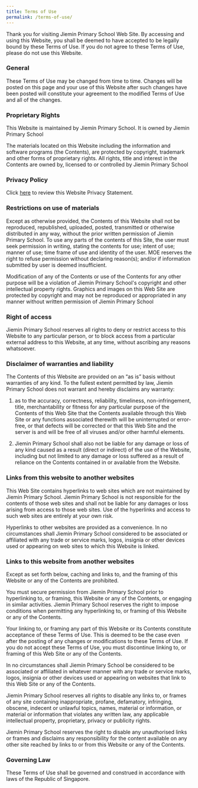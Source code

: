 ```yaml
---
title: Terms of Use
permalink: /terms-of-use/
---
```

Thank you for visiting Jiemin Primary School Web Site. By accessing and using this Website, you shall be deemed to have accepted to be legally bound by these Terms of Use. If you do not agree to these Terms of Use, please do not use this Website.

### General 

These Terms of Use may be changed from time to time. Changes will be posted on this page and your use of this Website after such changes have been posted will constitute your agreement to the modified Terms of Use and all of the changes.

### Proprietary Rights

This Website is maintained by Jiemin Primary School. It is owned by Jiemin Primary School

The materials located on this Website including the information and software programs (the Contents), are protected by copyright, trademark and other forms of proprietary rights. All rights, title and interest in the Contents are owned by, licensed to or controlled by Jiemin Primary School

### Privacy Policy

Click [here](https://www.jieminpri.moe.edu.sg/privacy/) to review this Website Privacy Statement.

### Restrictions on use of materials

Except as otherwise provided, the Contents of this Website shall not be reproduced, republished, uploaded, posted, transmitted or otherwise distributed in any way, without the prior written permission of Jiemin Primary School. To use any parts of the contents of this Site, the user must seek permission in writing, stating the contents for use; intent of use; manner of use; time frame of use and identity of the user. MOE reserves the right to refuse permission without declaring reason(s); and/or if information submitted by user is deemed insufficient.

Modification of any of the Contents or use of the Contents for any other purpose will be a violation of Jiemin Primary School's copyright and other intellectual property rights. Graphics and images on this Web Site are protected by copyright and may not be reproduced or appropriated in any manner without written permission of Jiemin Primary School

### Right of access

Jiemin Primary School reserves all rights to deny or restrict access to this Website to any particular person, or to block access from a particular external address to this Website, at any time, without ascribing any reasons whatsoever.

### Disclaimer of warranties and liability

The Contents of this Website are provided on an “as is” basis without warranties of any kind. To the fullest extent permitted by law, Jiemin Primary School does not warrant and hereby disclaims any warranty:

1. as to the accuracy, correctness, reliability, timeliness, non-infringement, title, merchantability or fitness for any particular purpose of the Contents of this Web Site
that the Contents available through this Web Site or any functions associated therewith will be uninterrupted or error-free, or that defects will be corrected or that this Web Site and the server is and will be free of all viruses and/or other harmful elements.

2. Jiemin Primary School shall also not be liable for any damage or loss of any kind caused as a result (direct or indirect) of the use of the Website, including but not limited to any damage or loss suffered as a result of reliance on the Contents contained in or available from the Website.

### Links from this website to another websites

This Web Site contains hyperlinks to web sites which are not maintained by Jiemin Primary School. Jiemin Primary School is not responsible for the contents of those web sites and shall not be liable for any damages or loss arising from access to those web sites. Use of the hyperlinks and access to such web sites are entirely at your own risk.

Hyperlinks to other websites are provided as a convenience. In no circumstances shall Jiemin Primary School considered to be associated or affiliated with any trade or service marks, logos, insignia or other devices used or appearing on web sites to which this Website is linked.

### Links to this website from another websites

Except as set forth below, caching and links to, and the framing of this Website or any of the Contents are prohibited.

You must secure permission from Jiemin Primary School prior to hyperlinking to, or framing, this Website or any of the Contents, or engaging in similar activities. Jiemin Primary School reserves the right to impose conditions when permitting any hyperlinking to, or framing of this Website or any of the Contents.

Your linking to, or framing any part of this Website or its Contents constitute acceptance of these Terms of Use. This is deemed to be the case even after the posting of any changes or modifications to these Terms of Use. If you do not accept these Terms of Use, you must discontinue linking to, or framing of this Web Site or any of the Contents.

In no circumstances shall Jiemin Primary School be considered to be associated or affiliated in whatever manner with any trade or service marks, logos, insignia or other devices used or appearing on websites that link to this Web Site or any of the Contents.

Jiemin Primary School reserves all rights to disable any links to, or frames of any site containing inappropriate, profane, defamatory, infringing, obscene, indecent or unlawful topics, names, material or information, or material or information that violates any written law, any applicable intellectual property, proprietary, privacy or publicity rights.

Jiemin Primary School reserves the right to disable any unauthorised links or frames and disclaims any responsibility for the content available on any other site reached by links to or from this Website or any of the Contents.

### Governing Law

These Terms of Use shall be governed and construed in accordance with laws of the Republic of Singapore.